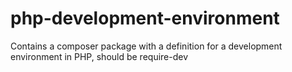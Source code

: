 # php-development-environment
Contains a composer package with a definition for a development environment in PHP, should be require-dev
